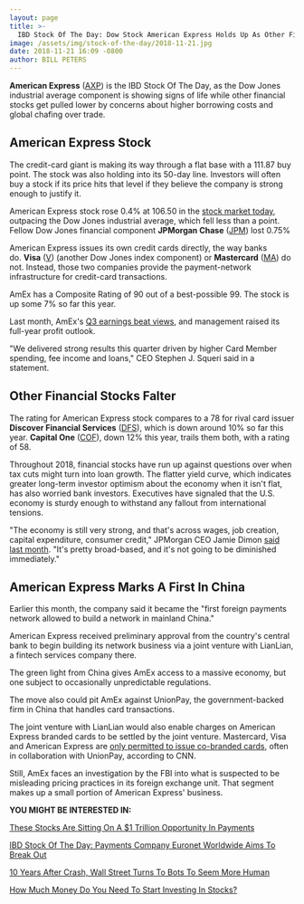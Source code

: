 ```yaml
---
layout: page
title: >-
  IBD Stock Of The Day: Dow Stock American Express Holds Up As Other Financials Struggle
image: /assets/img/stock-of-the-day/2018-11-21.jpg
date: 2018-11-21 16:09 -0800
author: BILL PETERS
---
```







**American Express** ([AXP](https://research.investors.com/quote.aspx?symbol=AXP)) is the IBD Stock Of The Day, as the Dow Jones industrial average component is showing signs of life while other financial stocks get pulled lower by concerns about higher borrowing costs and global chafing over trade.







American Express Stock
----------------------


The credit-card giant is making its way through a flat base with a 111.87 buy point. The stock was also holding into its 50-day line. Investors will often buy a stock if its price hits that level if they believe the company is strong enough to justify it.


American Express stock rose 0.4% at 106.50 in the [stock market today](http://investors.com/stock-market-today), outpacing the Dow Jones industrial average, which fell less than a point. Fellow Dow Jones financial component **JPMorgan Chase** ([JPM](https://research.investors.com/quote.aspx?symbol=JPM)) lost 0.75%


American Express issues its own credit cards directly, the way banks do. **Visa** ([V](https://research.investors.com/quote.aspx?symbol=V)) (another Dow Jones index component) or **Mastercard** ([MA](https://research.investors.com/quote.aspx?symbol=MA)) do not. Instead, those two companies provide the payment-network infrastructure for credit-card transactions.


AmEx has a Composite Rating of 90 out of a best-possible 99. The stock is up some 7% so far this year.


Last month, AmEx's [Q3 earnings beat views](https://www.investors.com/news/american-express-earnings-q3-american-express-stock/), and management raised its full-year profit outlook.


"We delivered strong results this quarter driven by higher Card Member spending, fee income and loans," CEO Stephen J. Squeri said in a statement.


Other Financial Stocks Falter
-----------------------------


The rating for American Express stock compares to a 78 for rival card issuer **Discover Financial Services** ([DFS](https://research.investors.com/quote.aspx?symbol=DFS)), which is down around 10% so far this year. **Capital One** ([COF](https://research.investors.com/quote.aspx?symbol=COF)), down 12% this year, trails them both, with a rating of 58.


Throughout 2018, financial stocks have run up against questions over when tax cuts might turn into loan growth. The flatter yield curve, which indicates greater long-term investor optimism about the economy when it isn't flat, has also worried bank investors. Executives have signaled that the U.S. economy is sturdy enough to withstand any fallout from international tensions.


"The economy is still very strong, and that's across wages, job creation, capital expenditure, consumer credit," JPMorgan CEO Jamie Dimon [said last month](https://www.investors.com/news/bank-earnings-q3-jpmorgan-citigroup-wells-fargo/). "It's pretty broad-based, and it's not going to be diminished immediately."


American Express Marks A First In China
---------------------------------------


Earlier this month, the company said it became the "first foreign payments network allowed to build a network in mainland China."


American Express received preliminary approval from the country's central bank to begin building its network business via a joint venture with LianLian, a fintech services company there.


The green light from China gives AmEx access to a massive economy, but one subject to occasionally unpredictable regulations.


The move also could pit AmEx against UnionPay, the government-backed firm in China that handles card transactions.


The joint venture with LianLian would also enable charges on American Express branded cards to be settled by the joint venture. Mastercard, Visa and American Express are [only permitted to issue co-branded cards](https://www.cnn.com/2018/11/09/business/american-express-china/index.html), often in collaboration with UnionPay, according to CNN.


Still, AmEx faces an investigation by the FBI into what is suspected to be misleading pricing practices in its foreign exchange unit. That segment makes up a small portion of American Express' business.


**YOU MIGHT BE INTERESTED IN:**


[These Stocks Are Sitting On A $1 Trillion Opportunity In Payments](https://www.investors.com/news/payment-methods-mastercard-visa-b2b/)


[IBD Stock Of The Day: Payments Company Euronet Worldwide Aims To Break Out](https://www.investors.com/research/ibd-stock-of-the-day/euronet-worldwide-stock-buy-zone-breakout/)


[10 Years After Crash, Wall Street Turns To Bots To Seem More Human](https://www.investors.com/news/top-banks-woo-millennials-after-banking-industry-crash/)


[How Much Money Do You Need To Start Investing In Stocks?](https://www.investors.com/how-to-invest/investors-corner/how-much-money-do-you-need-to-start-investing/)


 




